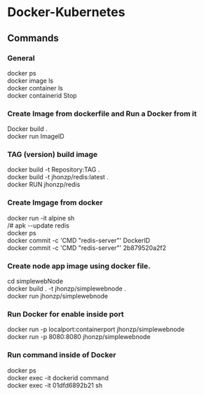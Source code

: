 # Docker-Kubernetes
## Commands
### General
docker ps <br />
docker image ls <br />
docker container ls  <br />
docker containerid Stop
### Create Image  from dockerfile and Run a Docker from it
Docker build .  <br />
docker run ImageID 
### TAG (version) build image
docker build -t Repository:TAG . <br />
docker build -t jhonzp/redis:latest . <br />
docker RUN jhonzp/redis
### Create Imgage from docker
docker run -it alpine sh <br />
/# apk --update redis <br />
docker ps <br />
docker commit -c 'CMD "redis-server"' DockerID <br />
docker commit -c 'CMD "redis-server"' 2b879520a2f2
### Create node app image using docker file.
cd simplewebNode <br />
docker build . -t jhonzp/simplewebnode .  <br />
docker run jhonzp/simplewebnode
### Run Docker for enable inside port
docker run -p localport:containerport jhonzp/simplewebnode <br />
docker run -p 8080:8080 jhonzp/simplewebnode
### Run command inside of Docker
docker ps <br />
docker exec -it dockerid command <br />
docker exec -it 01dfd6892b21 sh


